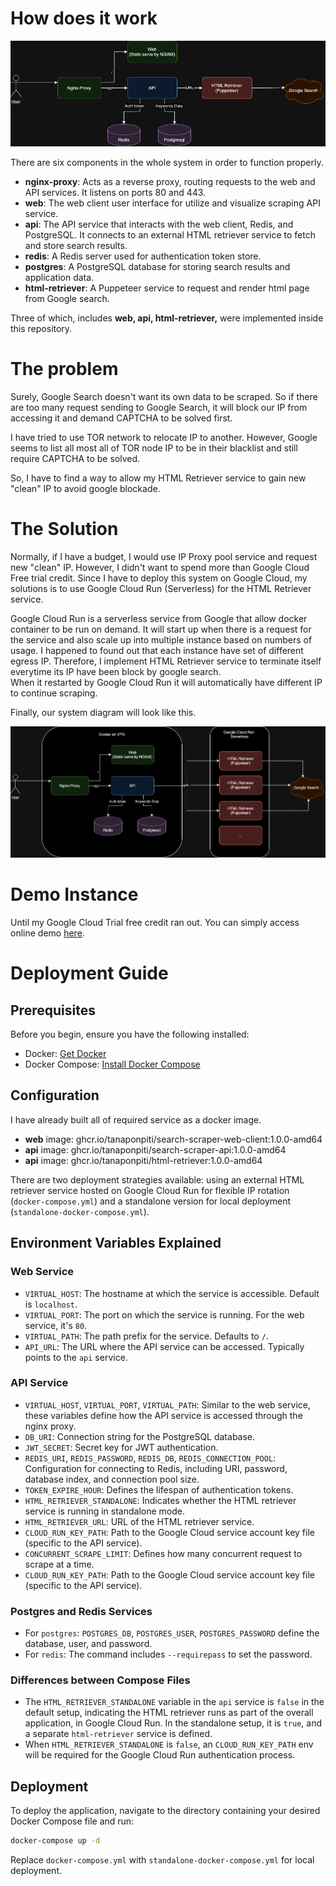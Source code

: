 # How does it work
![components.png](asset%2Fcomponents.png)

There are six components in the whole system in order to function properly.
- **nginx-proxy**: Acts as a reverse proxy, routing requests to the web and API services. It listens on ports 80 and 443.
- **web**: The web client user interface for utilize and visualize scraping API service.
- **api**: The API service that interacts with the web client, Redis, and PostgreSQL. It connects to an external HTML retriever service to fetch and store search results.
- **redis**: A Redis server used for authentication token store.
- **postgres**: A PostgreSQL database for storing search results and application data.
- **html-retriever**: A Puppeteer service to request and render html page from Google search.

Three of which, includes **web, api, html-retriever,** were implemented inside this repository.

# The problem

Surely, Google Search doesn't want its own data to be scraped. So if there are too many request sending to Google Search, 
it will block our IP from accessing it and demand CAPTCHA to be solved first.

I have tried to use TOR network to relocate IP to another. However, Google seems to list all most all of TOR node IP to be in their blacklist and still require CAPTCHA to be solved.

So, I have to find a way to allow my HTML Retriever service to gain new "clean" IP to avoid google blockade.

# The Solution

Normally, if I have a budget, I would use IP Proxy pool service and request new "clean" IP. However, I didn't want to spend more than Google Cloud Free trial credit.
Since I have to deploy this system on Google Cloud, my solutions is to use Google Cloud Run (Serverless) for the HTML Retriever service.

Google Cloud Run is a serverless service from Google that allow docker container to be run on demand.
It will start up when there is a request for the service and also scale up into multiple instance based on numbers of usage.
I happened to found out that each instance have set of different egress IP.
Therefore, I implement HTML Retriever service to terminate itself everytime its IP have been block by google search.     
When it restarted by Google Cloud Run it will automatically have different IP to continue scraping. 

Finally, our system diagram will look like this.

![deployment.png](asset%2Fdeployment.png)

# Demo Instance
Until my Google Cloud Trial free credit ran out.
You can simply access online demo [here](https://search.perthpiti.me/).

# Deployment Guide

## Prerequisites

Before you begin, ensure you have the following installed:

- Docker: [Get Docker](https://docs.docker.com/get-docker/)
- Docker Compose: [Install Docker Compose](https://docs.docker.com/compose/install/)

## Configuration

I have already built all of required service as a docker image.

- **web** image: ghcr.io/tanaponpiti/search-scraper-web-client:1.0.0-amd64
- **api** image: ghcr.io/tanaponpiti/search-scraper-api:1.0.0-amd64
- **api** image: ghcr.io/tanaponpiti/html-retriever:1.0.0-amd64

There are two deployment strategies available: using an external HTML retriever service hosted on Google Cloud Run for flexible IP rotation (`docker-compose.yml`) and a standalone version for local deployment (`standalone-docker-compose.yml`).

## Environment Variables Explained
### Web Service
- `VIRTUAL_HOST`: The hostname at which the service is accessible. Default is `localhost`.
- `VIRTUAL_PORT`: The port on which the service is running. For the web service, it's `80`.
- `VIRTUAL_PATH`: The path prefix for the service. Defaults to `/`.
- `API_URL`: The URL where the API service can be accessed. Typically points to the `api` service.

### API Service
- `VIRTUAL_HOST`, `VIRTUAL_PORT`, `VIRTUAL_PATH`: Similar to the web service, these variables define how the API service is accessed through the nginx proxy.
- `DB_URI`: Connection string for the PostgreSQL database.
- `JWT_SECRET`: Secret key for JWT authentication.
- `REDIS_URI`, `REDIS_PASSWORD`, `REDIS_DB`, `REDIS_CONNECTION_POOL`: Configuration for connecting to Redis, including URI, password, database index, and connection pool size.
- `TOKEN_EXPIRE_HOUR`: Defines the lifespan of authentication tokens.
- `HTML_RETRIEVER_STANDALONE`: Indicates whether the HTML retriever service is running in standalone mode.
- `HTML_RETRIEVER_URL`: URL of the HTML retriever service.
- `CLOUD_RUN_KEY_PATH`: Path to the Google Cloud service account key file (specific to the API service).
- `CONCURRENT_SCRAPE_LIMIT`: Defines how many concurrent request to scrape at a time.
- `CLOUD_RUN_KEY_PATH`: Path to the Google Cloud service account key file (specific to the API service).

### Postgres and Redis Services
- For `postgres`: `POSTGRES_DB`, `POSTGRES_USER`, `POSTGRES_PASSWORD` define the database, user, and password.
- For `redis`: The command includes `--requirepass` to set the password.

### Differences between Compose Files
- The `HTML_RETRIEVER_STANDALONE` variable in the `api` service is `false` in the default setup, indicating the HTML retriever runs as part of the overall application, in Google Cloud Run. In the standalone setup, it is `true`, and a separate `html-retriever` service is defined.
- When `HTML_RETRIEVER_STANDALONE` is `false`, an `CLOUD_RUN_KEY_PATH` env will be required for the Google Cloud Run authentication process.

## Deployment

To deploy the application, navigate to the directory containing your desired Docker Compose file and run:

```bash
docker-compose up -d
```

Replace `docker-compose.yml` with `standalone-docker-compose.yml` for local deployment.

